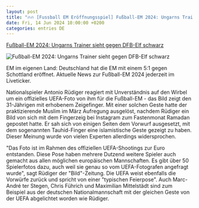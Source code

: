 ```yaml
---
layout: post
title: "🔥🔥 [Fussball EM Eröffnungsspiel] Fußball-EM 2024: Ungarns Trainer sieht gegen DFB-Elf schwarz"
date: Fri, 14 Jun 2024 10:00:00 +0200
categories: entries DE
---
```

[Fußball-EM 2024: Ungarns Trainer sieht gegen DFB-Elf schwarz](https://www.zdf.de/nachrichten/sport/fussball-em-2024-liveticker-100.html)

![Fußball-EM 2024: Ungarns Trainer sieht gegen DFB-Elf schwarz](https://www.zdf.de/assets/polen-training-100~1280x720?cb=1718528362689)

EM im eigenen Land: Deutschland hat die EM mit einem 5:1 gegen Schottland eröffnet. Aktuelle News zur Fußball-EM 2024 jederzeit im Liveticker.

Nationalspieler Antonio Rüdiger reagiert mit Unverständnis auf den Wirbel um ein offizielles UEFA-Foto von ihm für die Fußball-EM - das Bild zeigt den 31-Jährigen mit erhobenem Zeigefinger. Mit einer solchen Geste hatte der praktizierende Muslim im März Aufregung ausgelöst, nachdem Rüdiger ein Bild von sich mit dem Fingerzeig bei Instagram zum Fastenmonat Ramadan gepostet hatte. Er sah sich von einigen Seiten dem Vorwurf ausgesetzt, mit dem sogenannten Tauhid-Finger eine islamistische Geste gezeigt zu haben. Dieser Meinung wurde von vielen Experten allerdings widersprochen.

"Das Foto ist im Rahmen des offiziellen UEFA-Shootings zur Euro entstanden. Diese Pose haben mehrere Dutzend weitere Spieler auch gemacht aus allen möglichen europäischen Mannschaften. Es gibt über 50 Spielerfotos dazu, auch weil sie genau so vom UEFA-Fotografen angefragt wurde", sagt Rüdiger der "Bild"-Zeitung. Die UEFA weist ebenfalls die Vorwürfe zurück und spricht von einer "typischen Feierpose". Auch Marc-André ter Stegen, Chris Führich und Maximilian Mittelstädt sind zum Beispiel aus der deutschen Nationalmannschaft mit der gleichen Geste von der UEFA abgelichtet worden wie Rüdiger.

